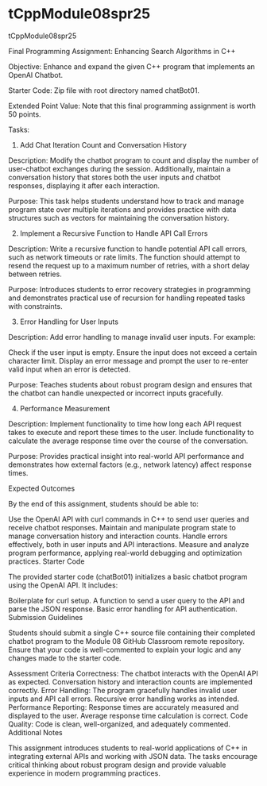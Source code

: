 # tCppModule08spr25
tCppModule08spr25

Final Programming Assignment: Enhancing Search Algorithms in C++

Objective: Enhance and expand the given C++ program that implements an OpenAI Chatbot.

Starter Code: Zip file with root directory named chatBot01. 

Extended Point Value: Note that this final programming assignment is worth 50 points.  

Tasks:

1. Add Chat Iteration Count and Conversation History

Description: Modify the chatbot program to count and display the number of user-chatbot exchanges during the session. Additionally, maintain a conversation history that stores both the user inputs and chatbot responses, displaying it after each interaction.

Purpose: This task helps students understand how to track and manage program state over multiple iterations and provides practice with data structures such as vectors for maintaining the conversation history.

2. Implement a Recursive Function to Handle API Call Errors

Description: Write a recursive function to handle potential API call errors, such as network timeouts or rate limits. The function should attempt to resend the request up to a maximum number of retries, with a short delay between retries.

Purpose: Introduces students to error recovery strategies in programming and demonstrates practical use of recursion for handling repeated tasks with constraints.

3. Error Handling for User Inputs

Description: Add error handling to manage invalid user inputs. For example:

Check if the user input is empty.
Ensure the input does not exceed a certain character limit.
Display an error message and prompt the user to re-enter valid input when an error is detected.

Purpose: Teaches students about robust program design and ensures that the chatbot can handle unexpected or incorrect inputs gracefully.

4. Performance Measurement

Description: Implement functionality to time how long each API request takes to execute and report these times to the user. Include functionality to calculate the average response time over the course of the conversation.

Purpose: Provides practical insight into real-world API performance and demonstrates how external factors (e.g., network latency) affect response times.

Expected Outcomes

By the end of this assignment, students should be able to:

Use the OpenAI API with curl commands in C++ to send user queries and receive chatbot responses.
Maintain and manipulate program state to manage conversation history and interaction counts.
Handle errors effectively, both in user inputs and API interactions.
Measure and analyze program performance, applying real-world debugging and optimization practices.
Starter Code

The provided starter code (chatBot01) initializes a basic chatbot program using the OpenAI API. It includes:

Boilerplate for curl setup.
A function to send a user query to the API and parse the JSON response.
Basic error handling for API authentication.
Submission Guidelines

Students should submit a single C++ source file containing their completed chatbot program to the Module 08 GitHub Classroom remote repository. Ensure that your code is well-commented to explain your logic and any changes made to the starter code.

Assessment Criteria
Correctness:
The chatbot interacts with the OpenAI API as expected.
Conversation history and interaction counts are implemented correctly.
Error Handling:
The program gracefully handles invalid user inputs and API call errors.
Recursive error handling works as intended.
Performance Reporting:
Response times are accurately measured and displayed to the user.
Average response time calculation is correct.
Code Quality:
Code is clean, well-organized, and adequately commented.
Additional Notes

This assignment introduces students to real-world applications of C++ in integrating external APIs and working with JSON data. The tasks encourage critical thinking about robust program design and provide valuable experience in modern programming practices.
